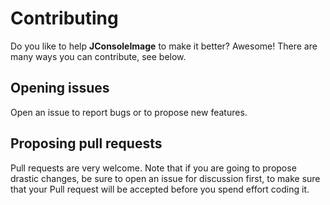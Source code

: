 # Contributing
Do you like to help **JConsoleImage** to make it better? Awesome!
There are many ways you can contribute, see below.

## Opening issues
Open an issue to report bugs or to propose new features.

## Proposing pull requests
Pull requests are very welcome. Note that if you are going to propose drastic changes, be sure to open an issue for discussion first, to make sure that your Pull request will be accepted before you spend effort coding it.